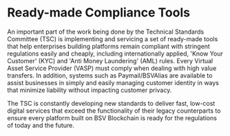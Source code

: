 # Ready-made Compliance Tools

An important part of the work being done by the Technical Standards Committee (TSC) is implementing and servicing a set of ready-made tools that help enterprises building platforms remain compliant with stringent regulations easily and cheaply, including internationally applied, 'Know Your Customer' (KYC) and 'Anti Money Laundering' (AML) rules. Every Virtual Asset Service Provider (VASP) must comply when dealing with high value transfers. In addition, systems such as Paymail/BSVAlias are available to assist businesses in simply and easily managing customer identity in ways that minimize liability without impacting customer privacy.

The TSC is constantly developing new standards to deliver fast, low-cost digital services that exceed the functionality of their legacy counterparts to ensure every platform built on BSV Blockchain is ready for the regulations of today and the future.

